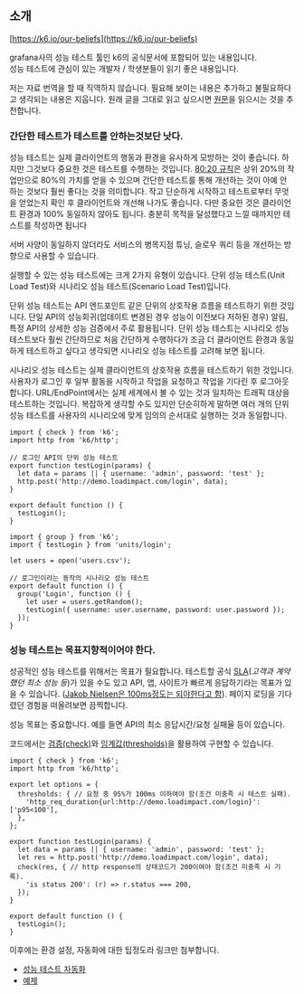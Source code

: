 ## 소개

[https://k6.io/our-beliefs](https://k6.io/our-beliefs)

grafana사의 성능 테스트 툴인 k6의 공식문서에 포함되어 있는 내용입니다.  
성능 테스트에 관심이 있는 개발자 / 학생분들이 읽기 좋은 내용입니다.

저는 자료 번역을 할 때 직역하지 않습니다. 필요해 보이는 내용은 추가하고 불필요하다고 생각되는 내용은 지웁니다. 원래 글을 그대로 읽고 싶으시면 [원문](https://k6.io/our-beliefs)을 읽으시는 것을 추천합니다.

### 간단한 테스트가 테스트를 안하는것보단 낫다.

성능 테스트는 실제 클라이언트의 행동과 환경을 유사하게 모방하는 것이 좋습니다. 하지만 그것보다 중요한 것은 테스트를 수행하는 것입니다. [80:20 규칙](https://en.wikipedia.org/wiki/Pareto_principle)은 상위 20%의 작업만으로 80%의 가치를 얻을 수 있으며 간단한 테스트를 통해 개선하는 것이 아예 안 하는 것보다 훨씬 좋다는 것을 의미합니다. 작고 단순하게 시작하고 테스트로부터 무엇을 얻었는지 확인 후 클라이언트와 개선해 나가도 좋습니다. 다만 중요한 것은 클라이언트 환경과 100% 동일하지 않아도 됩니다. 충분히 목적을 달성했다고 느낄 때까지만 테스트를 작성하면 됩니다

서버 사양이 동일하지 않더라도 서비스의 병목지점 튜닝, 슬로우 쿼리 등을 개선하는 방향으로 사용할 수 있습니다.

실행할 수 있는 성능 테스트에는 크게 2가지 유형이 있습니다. 단위 성능 테스트(Unit Load Test)와 시나리오 성능 테스트(Scenario Load Test)입니다.

단위 성능 테스트는 API 엔드포인트 같은 단위의 상호작용 흐름을 테스트하기 위한 것입니다. 단일 API의 성능회귀(업데이트 변경된 경우 성능이 이전보다 저하된 경우) 알림, 특정 API의 상세한 성능 검증에서 주로 활용됩니다. 단위 성능 테스트는 시나리오 성능 테스트보다 훨씬 간단하므로 처음 간단하게 수행하다가 조금 더 클라이언트 환경과 동일하게 테스트하고 싶다고 생각되면 시나리오 성능 테스트를 고려해 보면 됩니다.

시나리오 성능 테스트는 실제 클라이언트의 상호작용 흐름을 테스트하기 위한 것입니다. 사용자가 로그인 후 일부 활동을 시작하고 작업을 요청하고 작업을 기다린 후 로그아웃합니다. URL/EndPoint에서는 실제 세계에서 볼 수 있는 것과 일치하는 트래픽 대상을 테스트하는 것입니다. 복잡하게 생각할 수도 있지만 단순히하게 말하면 여러 개의 단위 성능 테스트를 사용자의 시나리오에 맞게 임의의 순서대로 실행하는 것과 동일합니다.

```
import { check } from 'k6';
import http from 'k6/http';

// 로그인 API의 단위 성능 테스트
export function testLogin(params) {
  let data = params || { username: 'admin', password: 'test' };
  http.post('http://demo.loadimpact.com/login', data);
}

export default function () {
  testLogin();
}
```

```
import { group } from 'k6';
import { testLogin } from 'units/login';

let users = open('users.csv');

// 로그인이라는 동작의 시나리오 성능 테스트
export default function () {
  group('Login', function () {
    let user = users.getRandom();
    testLogin({ username: user.username, password: user.password });
  });
}
```

### 성능 테스트는 목표지향적이어야 한다.

성공적인 성능 테스트를 위해서는 목표가 필요합니다. 테스트할 공식 [SLA](https://aws.amazon.com/ko/what-is/service-level-agreement/)(*고객과 계약했던 최소 성능 등*)가 있을 수도 있고 API, 앱, 사이트가 빠르게 응답하기라는 목표가 있을 수 있습니다. ([Jakob Nielsen은 100ms정도는 되야한다고 함](https://www.nngroup.com/articles/website-response-times/)). 페이지 로딩을 기다렸던 경험을 떠올려보면 끔찍합니다.

성능 목표는 중요합니다. 예를 들면 API의 최소 응답시간/요청 실패율 등이 있습니다.

코드에서는 [검증(check)](https://k6.io/docs/using-k6/checks/)와 [임계값(thresholds)](https://k6.io/docs/using-k6/thresholds/)을 활용하여 구현할 수 있습니다.

```
import { check } from 'k6';
import http from 'k6/http';

export let options = {
  thresholds: { // 요청 중 95%가 100ms 이하여야 함(조건 미충족 시 테스트 실패).
    'http_req_duration{url:http://demo.loadimpact.com/login}': ['p95<100'],
  },
};

export function testLogin(params) {
  let data = params || { username: 'admin', password: 'test' };
  let res = http.post('http://demo.loadimpact.com/login', data);
  check(res, { // http response의 상태코드가 200이여야 함(조건 미충족 시 기록). 
    'is status 200': (r) => r.status === 200,
  });
}

export default function () {
  testLogin();
}
```

이후에는 환경 설정, 자동화에 대한 팁정도라 링크만 첨부합니다.

* [성능 테스트 자동화](https://k6.io/docs/testing-guides/automated-performance-testing/)
* [예제](https://grafana.com/docs/k6/latest/examples/)